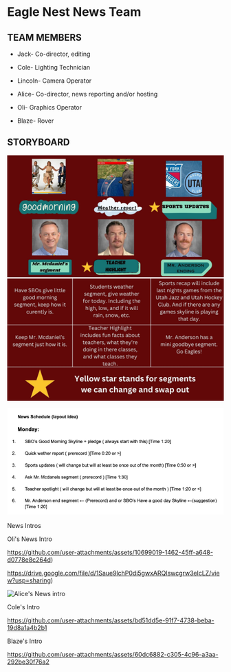 # Eagle Nest News Team

## TEAM MEMBERS
* Jack- Co-director, editing

* Cole- Lighting Technician

* Lincoln- Camera Operator

* Alice- Co-director, news reporting and/or hosting

* Oli- Graphics Operator

* Blaze- Rover

## STORYBOARD

![Storyboard](https://github.com/9637642/TEAM-2/blob/main/Assests/1.jpg?raw=true)
![Storyboard info](https://github.com/9637642/TEAM-2/blob/main/Assests/2.jpg?raw=true)

![News Schedule layout idea](https://github.com/9637642/TEAM-2/blob/main/Assests/News%20Schedule%20(layout%20idea).png?raw=true)

News Intros

Oli's News Intro

https://github.com/user-attachments/assets/10699019-1462-45ff-a648-d0778e8c264d)

https://drive.google.com/file/d/1Saue9lchP0di5gwxARQIswcgrw3elcLZ/view?usp=sharing)

![Alice's News intro](https://drive.google.com/file/d/1mRDbl7ZkQN5Iv_4tfXoE28glmp1qAhHR/view?usp=sharing)

Cole's Intro 



https://github.com/user-attachments/assets/bd51dd5e-91f7-4738-beba-19d8a1a4b2b1

Blaze's Intro

https://github.com/user-attachments/assets/60dc6882-c305-4c96-a3aa-292be30f76a2

